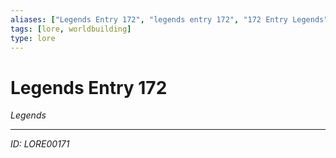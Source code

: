 ```yaml
---
aliases: ["Legends Entry 172", "legends entry 172", "172 Entry Legends"]
tags: [lore, worldbuilding]
type: lore
---
```


# Legends Entry 172

*Legends*

---
*ID: LORE00171*
